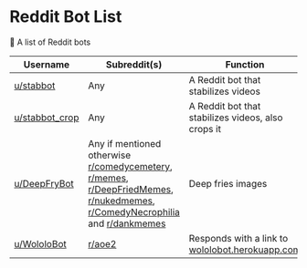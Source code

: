 # Reddit Bot List
🤖 A list of Reddit bots



| Username | Subreddit(s) | Function | Trigger |
|-|-|-|-|
| [u/stabbot](reddit.com/u/stabbot) | Any | A Reddit bot that stabilizes videos | Mention |
| [u/stabbot_crop](reddit.com/u/stabbot_crop) | Any | A Reddit bot that stabilizes videos, also crops it | Mention |
| [u/DeepFryBot](reddit.com/u/DeepFryBot) | Any if mentioned otherwise [r/comedycemetery](reddit.com/r/comedycemetery), [r/memes](reddit.com/r/memes), [r/DeepFriedMemes](reddit.com/r/DeepFriedMemes), [r/nukedmemes](reddit.com/r/nukedmemes), [r/ComedyNecrophilia](reddit.com/r/ComedyNecrophilia) and [r/dankmemes](reddit.com/r/dankmemes) | Deep fries images | Mention, ``` more frying ``` or ``` more nuking ```|
| [u/WololoBot](reddit.com/u/WololoBot) | [r/aoe2](reddit.com/r/aoe2/) | Responds with a link to [wololobot.herokuapp.com](wololobot.herokuapp.com) | ``` wololo ``` |
